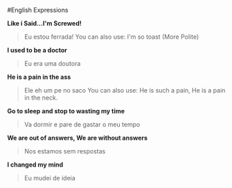 #English Expressions


**Like i Said...I'm Screwed!**
>Eu estou ferrada! 
>You can also use: I'm so toast (More Polite)

**I used to be a doctor**
>Eu era uma doutora

**He is a pain in the ass**
>Ele eh um pe no saco
>You can also use: He is such a pain, He is a pain in the neck.

**Go to sleep and stop to wasting my time**
>Va dormir e pare de gastar o meu tempo

**We are out of answers, We are without answers**
>Nos estamos sem respostas

**I changed my mind**
>Eu mudei de ideia
